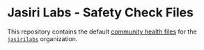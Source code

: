 # Jasiri Labs - Safety Check Files


This repository contains the default [community health files](https://help.github.com/en/github/building-a-strong-community/creating-a-default-community-health-file) for the [`jasirilabs`](https://github.com/jasirilabs) organization.
